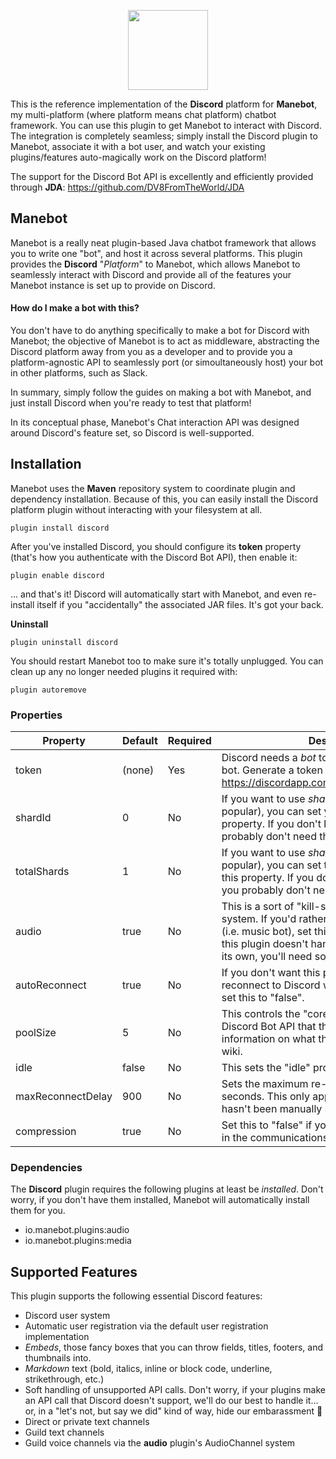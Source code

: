 

<p align="center">
  <img height="128" src="https://github.com/Manevolent/manebot-discord/raw/master/manebot_loves_discord_centered.png">
</p>

This is the reference implementation of the **Discord** platform for **Manebot**, my multi-platform (where platform means chat platform) chatbot framework. You can use this plugin to get Manebot to interact with Discord. The integration is completely seamless; simply install the Discord plugin to Manebot, associate it with a bot user, and watch your existing plugins/features auto-magically work on the Discord platform!

The support for the Discord Bot API is excellently and efficiently provided through **JDA**: https://github.com/DV8FromTheWorld/JDA

## Manebot

Manebot is a really neat plugin-based Java chatbot framework that allows you to write one "bot", and host it across several platforms. This plugin provides the **Discord** "*Platform*" to Manebot, which allows Manebot to seamlessly interact with Discord and provide all of the features your Manebot instance is set up to provide on Discord.

#### How do I make a bot with this?

You don't have to do anything specifically to make a bot for Discord with Manebot; the objective of Manebot is to act as middleware, abstracting the Discord platform away from you as a developer and to provide you a platform-agnostic API to seamlessly port (or simoultaneously host) your bot in other platforms, such as Slack.

In summary, simply follow the guides on making a bot with Manebot, and just install Discord when you're ready to test that platform!

In its conceptual phase, Manebot's Chat interaction API was designed around Discord's feature set, so Discord is well-supported.

## Installation

Manebot uses the **Maven** repository system to coordinate plugin and dependency installation. Because of this, you can easily install the Discord platform plugin without interacting with your filesystem at all.

```
plugin install discord
```

After you've installed Discord, you should configure its **token** property (that's how you authenticate with the Discord Bot API), then enable it:

```
plugin enable discord
```

... and that's it! Discord will automatically start with Manebot, and even re-install itself if you "accidentally" the associated JAR files. It's got your back.

**Uninstall**

```
plugin uninstall discord
```

You should restart Manebot too to make sure it's totally unplugged. You can clean up any no longer needed plugins it required with:

```
plugin autoremove
```

### Properties

| Property          	| Default 	| Required 	| Description                                                                                                                                                                                                                                        	|
|-------------------	|---------	|----------	|----------------------------------------------------------------------------------------------------------------------------------------------------------------------------------------------------------------------------------------------------	|
| token             	| (none)  	| Yes      	| Discord needs a *bot* token to authenticate your bot. Generate a token here: https://discordapp.com/developers/applications/                                                                                                                       	|
| shardId           	| 0       	| No       	| If you want to use *sharding* (if your bot is super popular), you can set your shard ID with this property. If you don't know what sharding is, you probably don't need this.                                                                      	|
| totalShards       	| 1       	| No       	| If you want to use *sharding* (if your bot is super popular), you can set the total shard count with this property. If you don't know what sharding is, you probably don't need this.                                                              	|
| audio             	| true    	| No       	| This is a sort of "kill-switch" for the audio system. If you'd rather not have audio features (i.e. music bot), set this to "false". Keep in mind this plugin doesn't handle "music bot" stuff on its own, you'll need some other plugin for that. 	|
| autoReconnect     	| true    	| No       	| If you don't want this plugin to automatically reconnect to Discord when it loses connection, set this to "false".                                                                                                                                 	|
| poolSize          	| 5       	| No       	| This controls the "core pool size" for JDA, the Discord Bot API that this plugin uses. For more information on what this does, go check out their wiki.                                                                                            	|
| idle              	| false   	| No       	| This sets the "idle" property of JDA.                                                                                                                                                                                                              	|
| maxReconnectDelay 	| 900     	| No       	| Sets the maximum re-connection delay, in seconds. This only applies if "autoReconnect" hasn't been manually set to "false".                                                                                                                        	|
| compression       	| true    	| No       	| Set this to "false" if you don't want compression in the communications made to Discord.                                                                                                                                                           	|

### Dependencies

The **Discord** plugin requires the following plugins at least be *installed*. Don't worry, if you don't have them installed, Manebot will automatically install them for you.

* io.manebot.plugins:audio
* io.manebot.plugins:media

## Supported Features

This plugin supports the following essential Discord features:

* Discord user system
* Automatic user registration via the default user registration implementation
* *Embeds*, those fancy boxes that you can throw fields, titles, footers, and thumbnails into.
* *Markdown* text (bold, italics, inline or block code, underline, strikethrough, etc.)
* Soft handling of unsupported API calls. Don't worry, if your plugins make an API call that Discord doesn't support, we'll do our best to handle it... or, in a "let's not, but say we did" kind of way, hide our embarassment 👀
* Direct or private text channels
* Guild text channels
* Guild voice channels via the **audio** plugin's AudioChannel system
